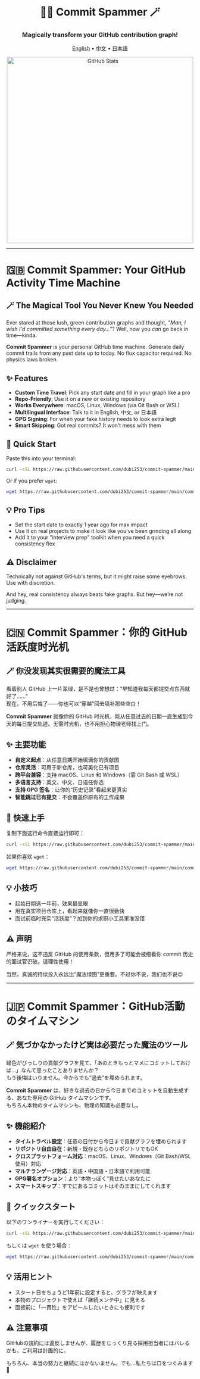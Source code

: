 <div align="center">
  <h1>🧙‍♂️ Commit Spammer 🪄</h1>
  <h3>Magically transform your GitHub contribution graph!</h3>
  
  <p>
    <a href="#english">English</a> •
    <a href="#中文">中文</a> •
    <a href="#日本語">日本語</a>
  </p>
  
  <img src="https://github-readme-stats.vercel.app/api?username=dubi253&show_icons=true&hide=issues&include_all_commits=true&theme=radical" alt="GitHub Stats" width="500" />
</div>

---

<a name="english"></a>
# 🇬🇧 Commit Spammer: Your GitHub Activity Time Machine

## 🪄 The Magical Tool You Never Knew You Needed

Ever stared at those lush, green contribution graphs and thought, _"Man, I wish I'd committed something every day..."_? Well, now you *can* go back in time—kinda.

**Commit Spammer** is your personal GitHub time machine. Generate daily commit trails from any past date up to today. No flux capacitor required. No physics laws broken.

## ✨ Features

- **Custom Time Travel**: Pick any start date and fill in your graph like a pro
- **Repo-Friendly**: Use it on a new or existing repository
- **Works Everywhere**: macOS, Linux, Windows (via Git Bash or WSL)
- **Multilingual Interface**: Talk to it in English, 中文, or 日本語
- **GPG Signing**: For when your fake history needs to look extra legit
- **Smart Skipping**: Got real commits? It won’t mess with them

## 🚀 Quick Start

Paste this into your terminal:

```bash
curl -sSL https://raw.githubusercontent.com/dubi253/commit-spammer/main/commit-spammer.sh -o commit-spammer.sh && chmod +x commit-spammer.sh && ./commit-spammer.sh
```

Or if you prefer `wget`:

```bash
wget https://raw.githubusercontent.com/dubi253/commit-spammer/main/commit-spammer.sh && chmod +x commit-spammer.sh && ./commit-spammer.sh
```

## 💡 Pro Tips

- Set the start date to exactly 1 year ago for max impact
- Use it on real projects to make it look like you've been grinding all along
- Add it to your "interview prep" toolkit when you need a quick consistency flex

## ⚠️ Disclaimer

Technically not against GitHub's terms, but it might raise some eyebrows. Use with discretion.

And hey, real consistency always beats fake graphs. But hey—we’re not judging.

---

<a name="中文"></a>
# 🇨🇳 Commit Spammer：你的 GitHub 活跃度时光机

## 🪄 你没发现其实很需要的魔法工具

看着别人 GitHub 上一片翠绿，是不是也曾想过：“早知道我每天都提交点东西就好了……”  
现在，不用后悔了——你也可以“穿越”回去填补那些空白！

**Commit Spammer** 就像你的 GitHub 时光机，能从任意过去的日期一直生成到今天的每日提交轨迹。无需时光机，也不用担心物理老师找上门。

## ✨ 主要功能

- **自定义起点**：从任意日期开始填满你的贡献图
- **仓库灵活**：可用于新仓库，也可美化已有项目
- **跨平台兼容**：支持 macOS、Linux 和 Windows（需 Git Bash 或 WSL）
- **多语言支持**：英文、中文、日语任你选
- **支持 GPG 签名**：让你的“历史记录”看起来更真实
- **智能跳过已有提交**：不会覆盖你原有的工作成果

## 🚀 快速上手

复制下面这行命令直接运行即可：

```bash
curl -sSL https://raw.githubusercontent.com/dubi253/commit-spammer/main/commit-spammer.sh -o commit-spammer.sh && chmod +x commit-spammer.sh && ./commit-spammer.sh
```

如果你喜欢 `wget`：

```bash
wget https://raw.githubusercontent.com/dubi253/commit-spammer/main/commit-spammer.sh && chmod +x commit-spammer.sh && ./commit-spammer.sh
```

## 💡 小技巧

- 起始日期选一年前，效果最显眼
- 用在真实项目仓库上，看起来就像你一直很勤快
- 面试前临时充实“活跃度”？加到你的求职小工具里准没错

## ⚠️ 声明

严格来说，这不违反 GitHub 的使用条款，但用多了可能会被细看你 commit 历史的面试官识破。请理性使用！

当然，真诚的持续投入永远比“魔法绿图”更重要。不过你不说，我们也不说😉

---

<a name="日本語"></a>
# 🇯🇵 Commit Spammer：GitHub活動のタイムマシン

## 🪄 気づかなかったけど実は必要だった魔法のツール

緑色がびっしりの貢献グラフを見て、「あのときもっとマメにコミットしておけば…」なんて思ったことありませんか？  
もう後悔はいりません。今からでも“過去”を埋められます。

**Commit Spammer** は、好きな過去の日から今日までのコミットを自動生成する、あなた専用の GitHub タイムマシンです。  
もちろん本物のタイムマシンも、物理の知識も必要なし。

## ✨ 機能紹介

- **タイムトラベル設定**：任意の日付から今日まで貢献グラフを埋められます  
- **リポジトリ自由自在**：新規・既存どちらのリポジトリでもOK  
- **クロスプラットフォーム対応**：macOS、Linux、Windows（Git Bash/WSL使用）対応  
- **マルチランゲージ対応**：英語・中国語・日本語で利用可能  
- **GPG署名オプション**：より“本物っぽく”見せたいあなたに  
- **スマートスキップ**：すでにあるコミットはそのままにしてくれます

## 🚀 クイックスタート

以下のワンライナーを実行してください：

```bash
curl -sSL https://raw.githubusercontent.com/dubi253/commit-spammer/main/commit-spammer.sh -o commit-spammer.sh && chmod +x commit-spammer.sh && ./commit-spammer.sh
```

もしくは `wget` を使う場合：

```bash
wget https://raw.githubusercontent.com/dubi253/commit-spammer/main/commit-spammer.sh && chmod +x commit-spammer.sh && ./commit-spammer.sh
```

## 💡 活用ヒント

- スタート日をちょうど1年前に設定すると、グラフが映えます
- 本物のプロジェクトで使えば「継続メンテ中」に見える
- 面接前に「一貫性」をアピールしたいときにも便利です

## ⚠️ 注意事項

GitHubの規約には違反しませんが、履歴をじっくり見る採用担当者にはバレるかも。ご利用は計画的に。

もちろん、本当の努力と継続にはかないません。でも…私たちは口をつぐみます 🤫
